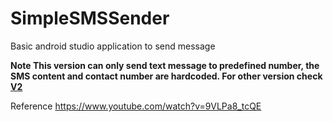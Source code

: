 # SimpleSMSSender
Basic android studio application to send message

**Note This version can only send text message to predefined number, the SMS content and contact number are hardcoded. For other version check [V2](https://github.com/Mayoogh/SimpleSMSSender/tree/SimpleSMSSenderV2)** 




Reference 
https://www.youtube.com/watch?v=9VLPa8_tcQE
